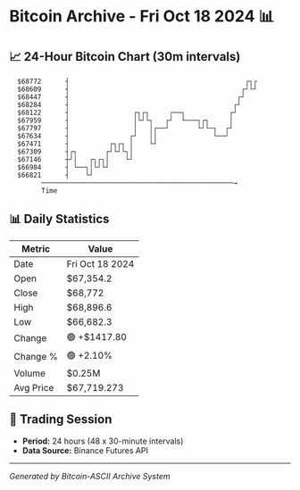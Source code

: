 # Bitcoin Archive - Fri Oct 18 2024 📊

## 📈 24-Hour Bitcoin Chart (30m intervals)

```
  $68772      ┤                                            ┌┐┌ 
  $68609      ┤                                           ┌┘└┘ 
  $68447      ┤                                          ┌┘    
  $68284      ┤                                         ┌┘     
  $68122      ┤                ┌┐┌┐     ┌──┐           ┌┘      
  $67959      ┤                │└┘└┐   ┌┘  └───┐┌┐     │       
  $67797      ┤                │   │┌──┘       └┘└─┐  ┌┘       
  $67634      ┤               ┌┘   ││              └──┘        
  $67471      ┤          ┌┐┌┐ │    └┘                          
  $67309      ┤┌┐       ┌┘└┘└┐│                                
  $67146      ┼┘│   ┌┐┌┐│    └┘                                
  $66984      ┤ └──┐│└┘└┘                                      
  $66821      ┤    └┘                                          
        ────────────────────────────────────────────────→
        Time
```

## 📊 Daily Statistics

| Metric | Value |
|--------|-------|
| Date | Fri Oct 18 2024 |
| Open | $67,354.2 |
| Close | $68,772 |
| High | $68,896.6 |
| Low | $66,682.3 |
| Change | 🟢 +$1417.80 |
| Change % | 🟢 +2.10% |
| Volume | $0.25M |
| Avg Price | $67,719.273 |

## 📅 Trading Session

- **Period:** 24 hours (48 x 30-minute intervals)
- **Data Source:** Binance Futures API

---
*Generated by Bitcoin-ASCII Archive System*
